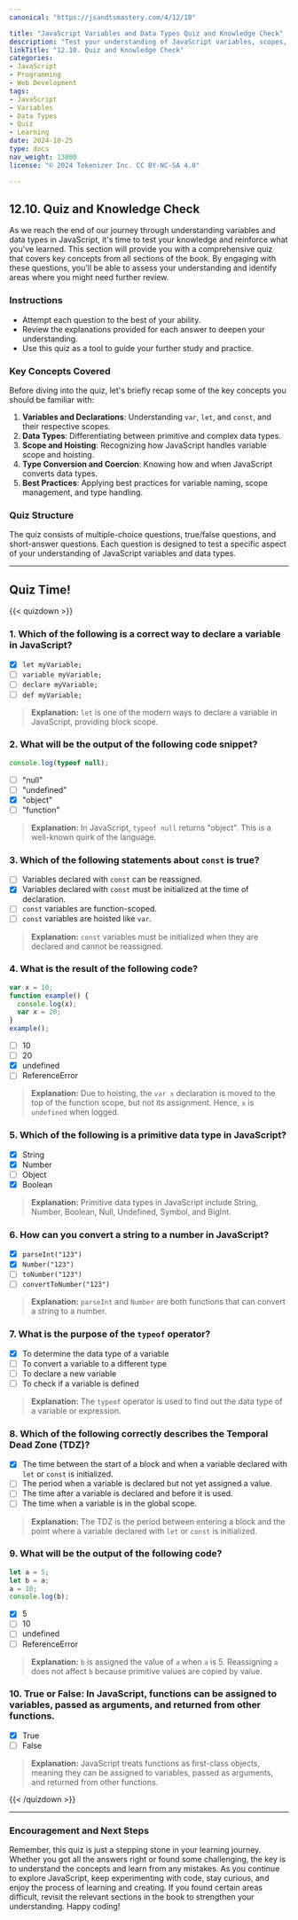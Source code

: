 ```yaml
---
canonical: "https://jsandtsmastery.com/4/12/10"

title: "JavaScript Variables and Data Types Quiz and Knowledge Check"
description: "Test your understanding of JavaScript variables, scopes, hoisting, and data types with this comprehensive quiz and knowledge check."
linkTitle: "12.10. Quiz and Knowledge Check"
categories:
- JavaScript
- Programming
- Web Development
tags:
- JavaScript
- Variables
- Data Types
- Quiz
- Learning
date: 2024-10-25
type: docs
nav_weight: 13000
license: "© 2024 Tokenizer Inc. CC BY-NC-SA 4.0"

---
```


## 12.10. Quiz and Knowledge Check

As we reach the end of our journey through understanding variables and data types in JavaScript, it's time to test your knowledge and reinforce what you've learned. This section will provide you with a comprehensive quiz that covers key concepts from all sections of the book. By engaging with these questions, you'll be able to assess your understanding and identify areas where you might need further review.

### Instructions

- Attempt each question to the best of your ability.
- Review the explanations provided for each answer to deepen your understanding.
- Use this quiz as a tool to guide your further study and practice.

### Key Concepts Covered

Before diving into the quiz, let's briefly recap some of the key concepts you should be familiar with:

1. **Variables and Declarations**: Understanding `var`, `let`, and `const`, and their respective scopes.
2. **Data Types**: Differentiating between primitive and complex data types.
3. **Scope and Hoisting**: Recognizing how JavaScript handles variable scope and hoisting.
4. **Type Conversion and Coercion**: Knowing how and when JavaScript converts data types.
5. **Best Practices**: Applying best practices for variable naming, scope management, and type handling.

### Quiz Structure

The quiz consists of multiple-choice questions, true/false questions, and short-answer questions. Each question is designed to test a specific aspect of your understanding of JavaScript variables and data types.

---

## Quiz Time!

{{< quizdown >}}

### 1. Which of the following is a correct way to declare a variable in JavaScript?

- [x] `let myVariable;`
- [ ] `variable myVariable;`
- [ ] `declare myVariable;`
- [ ] `def myVariable;`

> **Explanation:** `let` is one of the modern ways to declare a variable in JavaScript, providing block scope.

### 2. What will be the output of the following code snippet?

```javascript
console.log(typeof null);
```

- [ ] "null"
- [ ] "undefined"
- [x] "object"
- [ ] "function"

> **Explanation:** In JavaScript, `typeof null` returns "object". This is a well-known quirk of the language.

### 3. Which of the following statements about `const` is true?

- [ ] Variables declared with `const` can be reassigned.
- [x] Variables declared with `const` must be initialized at the time of declaration.
- [ ] `const` variables are function-scoped.
- [ ] `const` variables are hoisted like `var`.

> **Explanation:** `const` variables must be initialized when they are declared and cannot be reassigned.

### 4. What is the result of the following code?

```javascript
var x = 10;
function example() {
  console.log(x);
  var x = 20;
}
example();
```

- [ ] 10
- [ ] 20
- [x] undefined
- [ ] ReferenceError

> **Explanation:** Due to hoisting, the `var x` declaration is moved to the top of the function scope, but not its assignment. Hence, `x` is `undefined` when logged.

### 5. Which of the following is a primitive data type in JavaScript?

- [x] String
- [x] Number
- [ ] Object
- [x] Boolean

> **Explanation:** Primitive data types in JavaScript include String, Number, Boolean, Null, Undefined, Symbol, and BigInt.

### 6. How can you convert a string to a number in JavaScript?

- [x] `parseInt("123")`
- [x] `Number("123")`
- [ ] `toNumber("123")`
- [ ] `convertToNumber("123")`

> **Explanation:** `parseInt` and `Number` are both functions that can convert a string to a number.

### 7. What is the purpose of the `typeof` operator?

- [x] To determine the data type of a variable
- [ ] To convert a variable to a different type
- [ ] To declare a new variable
- [ ] To check if a variable is defined

> **Explanation:** The `typeof` operator is used to find out the data type of a variable or expression.

### 8. Which of the following correctly describes the Temporal Dead Zone (TDZ)?

- [x] The time between the start of a block and when a variable declared with `let` or `const` is initialized.
- [ ] The period when a variable is declared but not yet assigned a value.
- [ ] The time after a variable is declared and before it is used.
- [ ] The time when a variable is in the global scope.

> **Explanation:** The TDZ is the period between entering a block and the point where a variable declared with `let` or `const` is initialized.

### 9. What will be the output of the following code?

```javascript
let a = 5;
let b = a;
a = 10;
console.log(b);
```

- [x] 5
- [ ] 10
- [ ] undefined
- [ ] ReferenceError

> **Explanation:** `b` is assigned the value of `a` when `a` is 5. Reassigning `a` does not affect `b` because primitive values are copied by value.

### 10. True or False: In JavaScript, functions can be assigned to variables, passed as arguments, and returned from other functions.

- [x] True
- [ ] False

> **Explanation:** JavaScript treats functions as first-class objects, meaning they can be assigned to variables, passed as arguments, and returned from other functions.

{{< /quizdown >}}

---

### Encouragement and Next Steps

Remember, this quiz is just a stepping stone in your learning journey. Whether you got all the answers right or found some challenging, the key is to understand the concepts and learn from any mistakes. As you continue to explore JavaScript, keep experimenting with code, stay curious, and enjoy the process of learning and creating. If you found certain areas difficult, revisit the relevant sections in the book to strengthen your understanding. Happy coding!

